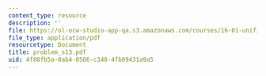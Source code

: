 ```yaml
---
content_type: resource
description: ''
file: https://ol-ocw-studio-app-qa.s3.amazonaws.com/courses/16-01-unified-engineering-i-ii-iii-iv-fall-2005-spring-2006/4f88fb5a0ab40566c3484fb09431a9a5_problem_s13.pdf
file_type: application/pdf
resourcetype: Document
title: problem_s13.pdf
uid: 4f88fb5a-0ab4-0566-c348-4fb09431a9a5
---
```

